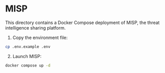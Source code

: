 # MISP

This directory contains a Docker Compose deployment of MISP, the threat intelligence sharing platform.

1. Copy the environment file:

```bash
cp .env.example .env
```

2. Launch MISP:

```bash
docker compose up -d
```
